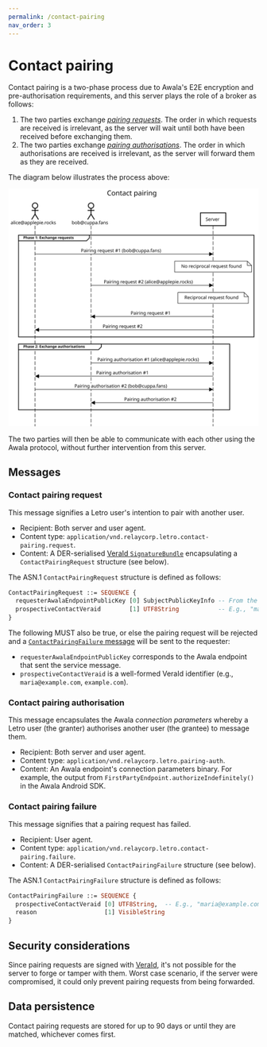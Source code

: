 ```yaml
---
permalink: /contact-pairing
nav_order: 3
---
```


# Contact pairing

Contact pairing is a two-phase process due to Awala's E2E encryption and pre-authorisation requirements, and this server plays the role of a broker as follows:

1. The two parties exchange [_pairing requests_](#contact-pairing-request). The order in which requests are received is irrelevant, as the server will wait until both have been received before exchanging them.
2. The two parties exchange [_pairing authorisations_](#contact-pairing-authorisation). The order in which authorisations are received is irrelevant, as the server will forward them as they are received.

The diagram below illustrates the process above:

![Contact pairing diagram](./assets/contact-pairing.svg)

The two parties will then be able to communicate with each other using the Awala protocol, without further intervention from this server.

## Messages

### Contact pairing request

This message signifies a Letro user's intention to pair with another user.

- Recipient: Both server and user agent.
- Content type: `application/vnd.relaycorp.letro.contact-pairing.request`.
- Content: A DER-serialised [VeraId `SignatureBundle`](https://veraid.net/specs/v1) encapsulating a `ContactPairingRequest` structure (see below).

The ASN.1 `ContactPairingRequest` structure is defined as follows:

```asn1
ContactPairingRequest ::= SEQUENCE {
  requesterAwalaEndpointPublicKey [0] SubjectPublicKeyInfo -- From the X.509 spec
  prospectiveContactVeraid        [1] UTF8String           -- E.g., "maria@example.com"
}
```

The following MUST also be true, or else the pairing request will be rejected and a [`ContactPairingFailure` message](#contact-pairing-failure) will be sent to the requester:

- `requesterAwalaEndpointPublicKey` corresponds to the Awala endpoint that sent the service message.
- `prospectiveContactVeraid` is a well-formed VeraId identifier (e.g., `maria@example.com`, `example.com`).

### Contact pairing authorisation

This message encapsulates the Awala _connection parameters_ whereby a Letro user (the granter) authorises another user (the grantee) to message them.

- Recipient: Both server and user agent.
- Content type: `application/vnd.relaycorp.letro.pairing-auth`.
- Content: An Awala endpoint's connection parameters binary. For example, the output from `FirstPartyEndpoint.authorizeIndefinitely()` in the Awala Android SDK.

### Contact pairing failure

This message signifies that a pairing request has failed.

- Recipient: User agent.
- Content type: `application/vnd.relaycorp.letro.contact-pairing.failure`.
- Content: A DER-serialised `ContactPairingFailure` structure (see below).

The ASN.1 `ContactPairingFailure` structure is defined as follows:

```asn1
ContactPairingFailure ::= SEQUENCE {
  prospectiveContactVeraid [0] UTF8String,  -- E.g., "maria@example.com"
  reason                   [1] VisibleString
}
```

## Security considerations

Since pairing requests are signed with [VeraId](https://veraid.net), it's not possible for the server to forge or tamper with them. Worst case scenario, if the server were compromised, it could only prevent pairing requests from being forwarded.

## Data persistence

Contact pairing requests are stored for up to 90 days or until they are matched, whichever comes first.
